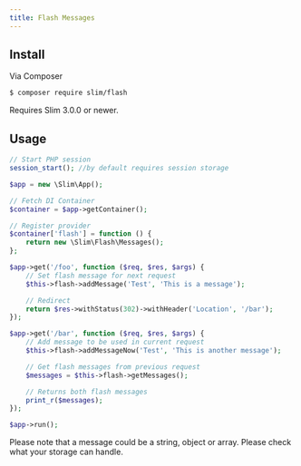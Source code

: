 ```yaml
---
title: Flash Messages
---
```


## Install

Via Composer

``` bash
$ composer require slim/flash
```

Requires Slim 3.0.0 or newer.

## Usage

```php
// Start PHP session
session_start(); //by default requires session storage

$app = new \Slim\App();

// Fetch DI Container
$container = $app->getContainer();

// Register provider
$container['flash'] = function () {
    return new \Slim\Flash\Messages();
};

$app->get('/foo', function ($req, $res, $args) {
    // Set flash message for next request
    $this->flash->addMessage('Test', 'This is a message');

    // Redirect
    return $res->withStatus(302)->withHeader('Location', '/bar');
});

$app->get('/bar', function ($req, $res, $args) {
    // Add message to be used in current request
    $this->flash->addMessageNow('Test', 'This is another message');

    // Get flash messages from previous request
    $messages = $this->flash->getMessages();

    // Returns both flash messages
    print_r($messages);
});

$app->run();
```

Please note that a message could be a string, object or array. Please check what your storage can handle.
